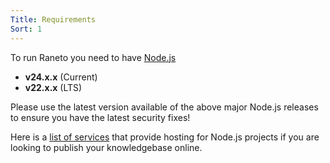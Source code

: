 ```yaml
---
Title: Requirements
Sort: 1
---
```

To run Raneto you need to have [Node.js](https://nodejs.org)

- **v24.x.x** (Current)
- **v22.x.x** (LTS)

Please use the latest version available of the above major Node.js releases to ensure you have the latest security fixes!

Here is a [list of services](https://github.com/joyent/node/wiki/Node-Hosting) that provide
hosting for Node.js projects if you are looking to publish your knowledgebase online.
